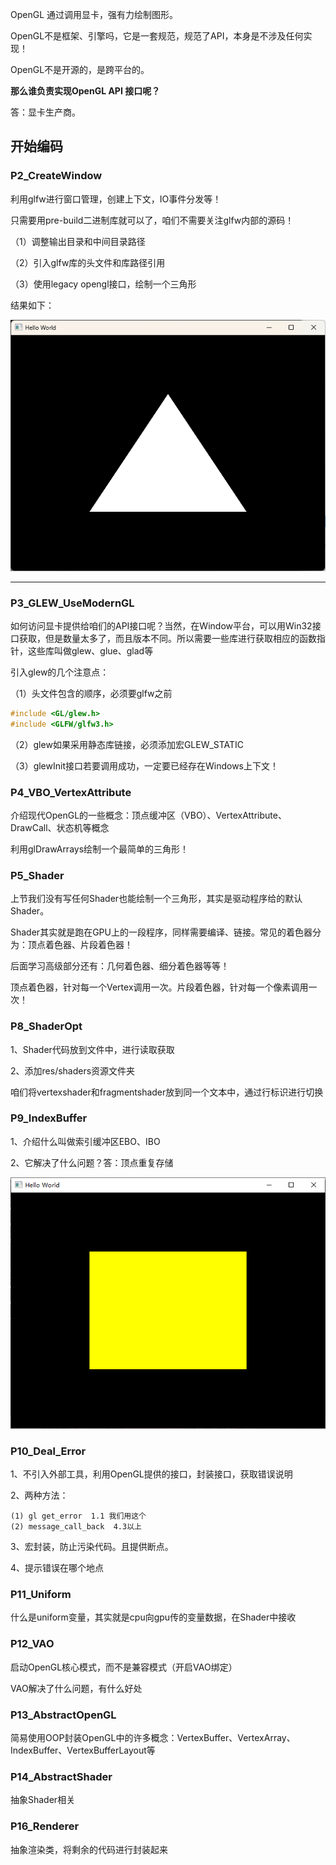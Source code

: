 OpenGL 通过调用显卡，强有力绘制图形。



OpenGL不是框架、引擎吗，它是一套规范，规范了API，本身是不涉及任何实现！

OpenGL不是开源的，是跨平台的。



**那么谁负责实现OpenGL API 接口呢？**

答：显卡生产商。





## 开始编码

### P2_CreateWindow

利用glfw进行窗口管理，创建上下文，IO事件分发等！

只需要用pre-build二进制库就可以了，咱们不需要关注glfw内部的源码！

（1）调整输出目录和中间目录路径

（2）引入glfw库的头文件和库路径引用

（3）使用legacy opengl接口，绘制一个三角形



结果如下：

![image-20240616152520386](./StudyingLog.assets/image-20240616152520386.png)





---



### P3_GLEW_UseModernGL

如何访问显卡提供给咱们的API接口呢？当然，在Window平台，可以用Win32接口获取，但是数量太多了，而且版本不同。所以需要一些库进行获取相应的函数指针，这些库叫做glew、glue、glad等



引入glew的几个注意点：

（1）头文件包含的顺序，必须要glfw之前

```c++
#include <GL/glew.h>
#include <GLFW/glfw3.h>
```

（2）glew如果采用静态库链接，必须添加宏GLEW_STATIC

（3）glewInit接口若要调用成功，一定要已经存在Windows上下文！





### P4_VBO_VertexAttribute

介绍现代OpenGL的一些概念：顶点缓冲区（VBO）、VertexAttribute、DrawCall、状态机等概念

利用glDrawArrays绘制一个最简单的三角形！







### P5_Shader

上节我们没有写任何Shader也能绘制一个三角形，其实是驱动程序给的默认Shader。

Shader其实就是跑在GPU上的一段程序，同样需要编译、链接。常见的着色器分为：顶点着色器、片段着色器！

后面学习高级部分还有：几何着色器、细分着色器等等！



顶点着色器，针对每一个Vertex调用一次。片段着色器，针对每一个像素调用一次！





### P8_ShaderOpt

1、Shader代码放到文件中，进行读取获取

2、添加res/shaders资源文件夹

咱们将vertexshader和fragmentshader放到同一个文本中，通过行标识进行切换





### P9_IndexBuffer

1、介绍什么叫做索引缓冲区EBO、IBO

2、它解决了什么问题？答：顶点重复存储

![image-20240617123801939](StudyingLog.assets/image-20240617123801939.png)



### P10_Deal_Error

1、不引入外部工具，利用OpenGL提供的接口，封装接口，获取错误说明

2、两种方法：

```
(1) gl get_error  1.1 我们用这个
(2) message_call_back  4.3以上
```

3、宏封装，防止污染代码。且提供断点。

4、提示错误在哪个地点



### P11_Uniform

什么是uniform变量，其实就是cpu向gpu传的变量数据，在Shader中接收





### P12_VAO

启动OpenGL核心模式，而不是兼容模式（开启VAO绑定）

VAO解决了什么问题，有什么好处



### P13_AbstractOpenGL

简易使用OOP封装OpenGL中的许多概念：VertexBuffer、VertexArray、IndexBuffer、VertexBufferLayout等



### P14_AbstractShader

抽象Shader相关



### P16_Renderer

抽象渲染类，将剩余的代码进行封装起来

